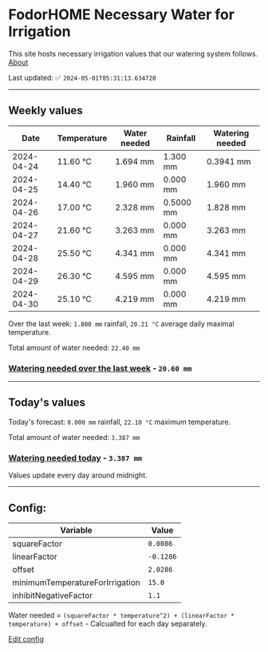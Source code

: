 # FodorHOME Necessary Water for Irrigation

This site hosts necessary irrigation values that our watering system follows. [About](https://github.com/redyau/irrigation)

Last updated: ✅ `2024-05-01T05:31:13.634720`

---

## Weekly values

| Date | Temperature | Water needed | Rainfall | Watering needed |
|-----|-----|-----|-----|-----|
| 2024-04-24 | 11.60 °C | 1.694 mm | 1.300 mm | 0.3941 mm |
| 2024-04-25 | 14.40 °C | 1.960 mm | 0.000 mm | 1.960 mm |
| 2024-04-26 | 17.00 °C | 2.328 mm | 0.5000 mm | 1.828 mm |
| 2024-04-27 | 21.60 °C | 3.263 mm | 0.000 mm | 3.263 mm |
| 2024-04-28 | 25.50 °C | 4.341 mm | 0.000 mm | 4.341 mm |
| 2024-04-29 | 26.30 °C | 4.595 mm | 0.000 mm | 4.595 mm |
| 2024-04-30 | 25.10 °C | 4.219 mm | 0.000 mm | 4.219 mm |


Over the last week: `1.800 mm` rainfall, `20.21 °C` average daily maximal temperature.

Total amount of water needed: `22.40 mm`

### [Watering needed over the last week](lastweek.txt) - `20.60 mm`

---

## Today's values

Today's forecast: `0.000 mm` rainfall, `22.10 °C` maximum temperature.

Total amount of water needed: `3.387 mm`

### [Watering needed today](today.txt) - `3.387 mm`

Values update every day around midnight.

---

## Config:

| Variable | Value |
|-----|-----|
| squareFactor | `0.0086` |
| linearFactor | `-0.1286` |
| offset | `2.0286` |
| minimumTemperatureForIrrigation | `15.0` |
| inhibitNegativeFactor | `1.1` |

Water needed = `(squareFactor * temperature^2) + (linearFactor * temperature) + offset` - Calcualted for each day separately.

[Edit config](https://github.com/RedyAu/irrigation/edit/main/config.json)

